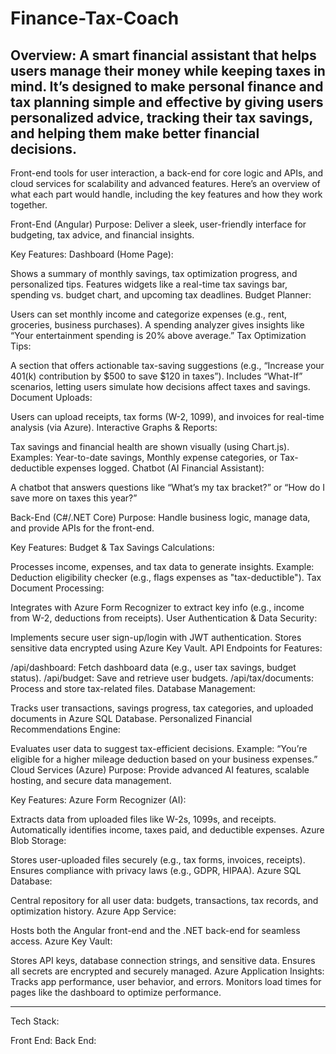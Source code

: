 # Finance-Tax-Coach

Overview:
A smart financial assistant that helps users manage their money while keeping taxes in mind. It’s designed to make personal finance and tax planning simple and effective by giving users personalized advice, tracking their tax savings, and helping them make better financial decisions.
---------------------------------------------------------------------------------------------------------------------------------------
Front-end tools for user interaction, a back-end for core logic and APIs, and cloud services for scalability and advanced features. Here’s an overview of what each part would handle, including the key features and how they work together.

Front-End (Angular)
Purpose: Deliver a sleek, user-friendly interface for budgeting, tax advice, and financial insights.

Key Features:
Dashboard (Home Page):

Shows a summary of monthly savings, tax optimization progress, and personalized tips.
Features widgets like a real-time tax savings bar, spending vs. budget chart, and upcoming tax deadlines.
Budget Planner:

Users can set monthly income and categorize expenses (e.g., rent, groceries, business purchases).
A spending analyzer gives insights like “Your entertainment spending is 20% above average.”
Tax Optimization Tips:

A section that offers actionable tax-saving suggestions (e.g., “Increase your 401(k) contribution by $500 to save $120 in taxes”).
Includes “What-If” scenarios, letting users simulate how decisions affect taxes and savings.
Document Uploads:

Users can upload receipts, tax forms (W-2, 1099), and invoices for real-time analysis (via Azure).
Interactive Graphs & Reports:

Tax savings and financial health are shown visually (using Chart.js).
Examples: Year-to-date savings, Monthly expense categories, or Tax-deductible expenses logged.
Chatbot (AI Financial Assistant):

A chatbot that answers questions like “What’s my tax bracket?” or “How do I save more on taxes this year?”


Back-End (C#/.NET Core)
Purpose: Handle business logic, manage data, and provide APIs for the front-end.

Key Features:
Budget & Tax Savings Calculations:

Processes income, expenses, and tax data to generate insights.
Example: Deduction eligibility checker (e.g., flags expenses as "tax-deductible").
Tax Document Processing:

Integrates with Azure Form Recognizer to extract key info (e.g., income from W-2, deductions from receipts).
User Authentication & Data Security:

Implements secure user sign-up/login with JWT authentication.
Stores sensitive data encrypted using Azure Key Vault.
API Endpoints for Features:

/api/dashboard: Fetch dashboard data (e.g., user tax savings, budget status).
/api/budget: Save and retrieve user budgets.
/api/tax/documents: Process and store tax-related files.
Database Management:

Tracks user transactions, savings progress, tax categories, and uploaded documents in Azure SQL Database.
Personalized Financial Recommendations Engine:

Evaluates user data to suggest tax-efficient decisions.
Example: “You’re eligible for a higher mileage deduction based on your business expenses.”
Cloud Services (Azure)
Purpose: Provide advanced AI features, scalable hosting, and secure data management.

Key Features:
Azure Form Recognizer (AI):

Extracts data from uploaded files like W-2s, 1099s, and receipts.
Automatically identifies income, taxes paid, and deductible expenses.
Azure Blob Storage:

Stores user-uploaded files securely (e.g., tax forms, invoices, receipts).
Ensures compliance with privacy laws (e.g., GDPR, HIPAA).
Azure SQL Database:

Central repository for all user data: budgets, transactions, tax records, and optimization history.
Azure App Service:

Hosts both the Angular front-end and the .NET back-end for seamless access.
Azure Key Vault:

Stores API keys, database connection strings, and sensitive data.
Ensures all secrets are encrypted and securely managed.
Azure Application Insights:
Tracks app performance, user behavior, and errors.
Monitors load times for pages like the dashboard to optimize performance.

---------------------------------------------------------------------------------------------------------------------------------------
Tech Stack:

Front End:
Back End: 
